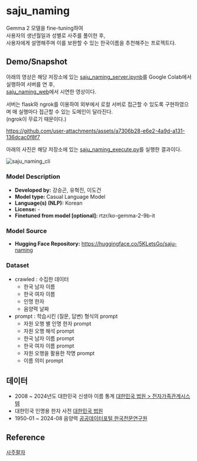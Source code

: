 # saju_naming
Gemma 2 모델을 fine-tuning하여  
사용자의 생년월일과 성별로 사주를 풀이한 후,  
사용자에게 설명해주며 이를 보완할 수 있는 한국이름을 추천해주는 프로젝트다.

## Demo/Snapshot
아래의 영상은 해당 저장소에 있는 [saju_naming_server.ipynb](https://github.com/5KLetsGo/saju_naming/blob/main/saju_naming_fine_tuning.ipynb)를 Google Colab에서 실행하여 서버를 연 후,  
[saju_naming_web](https://5kletsgo.github.io/saju_naming_web/)에서 시연한 영상이다.  

서버는 flask와 ngrok를 이용하여 외부에서 로컬 서버로 접근할 수 있도록 구현하였으며 매 실행마다 접근할 수 있는 도메인이 달라진다.  
(ngrok이 무료기 때문이다.)

https://github.com/user-attachments/assets/a7306b28-e6e2-4a9d-a131-136dcac0f8f7



아래의 사진은 해당 저장소에 있는 [saju_naming_execute.py](https://github.com/5KLetsGo/saju_naming/blob/main/saju_naming_execute.py)를 실행한 결과이다.

![saju_naming_cli](https://github.com/user-attachments/assets/6d75b356-b925-4780-b750-b7e2a1144051)


### Model Description
- **Developed by:** 강승곤, 유혁진, 이도건
- **Model type:** Casual Language Model
- **Language(s) (NLP):** Korean
- **License:** -
- **Finetuned from model [optional]:** rtzr/ko-gemma-2-9b-it

### Model Source
- **Hugging Face Repository:** https://huggingface.co/5KLetsGo/saju-naming

### Dataset
- crawled : 수집한 데이터
  - 한국 남자 이름
  - 한국 여자 이름
  - 인명 한자
  - 음양력 날짜
- prompt : 학습시킨 (질문, 답변) 형식의 prompt
  - 자원 오행 별 인명 한자 prompt
  - 자원 오행 해석 prompt
  - 한국 남자 이름 prompt
  - 한국 여자 이름 prompt
  - 자원 오행을 활용한 작명 prompt
  - 이름 의미 prompt

## 데이터
- 2008 ~ 2024년도 대한민국 신생아 이름 통계 [대한민국 법원 > 전자가족관계시스템](https://efamily.scourt.go.kr)
- 대한민국 인명용 한자 사전 [대한민국 법원](http://help.scourt.go.kr)
- 1950-01 ~ 2024-08 음양력 [공공데이터포털 한국천문연구원](https://www.data.go.kr/data/15012679/openapi.do)

## Reference
[사주팔자](https://ko.wikipedia.org/wiki/%EC%82%AC%EC%A3%BC%ED%8C%94%EC%9E%90)
